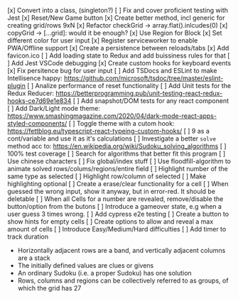 [x] Convert into a class, (singleton?)
[ ] Fix and cover proficient testing with Jest
[x] Reset/New Game button
[x] Create better method, incl generic for creating grid/rows 9xN
[x] Refactor checkGrid -> array.flat().inlcudes(0)
[x] copyGrid -> [...grid]: would it be enough?
[x] Use Region for Block
[x] Set different color for user input
[x] Register serviceworker to enable PWA/Offline support
[x] Create a persistence between reloads/tabs
[x] Add favicon.ico
[ ] Add loading state to Redux and add buissiness rules for that
[ ] Add Jest VSCode debugging
[x] Create custom hooks for keyboard events
[x] Fix persitence bug for user input
[ ] Add TSDocs and ESLint to make Intellisence happy: https://github.com/microsoft/tsdoc/tree/master/eslint-plugin
[ ] Analize performance of reset functionality
[ ] Add Unit tests for the Redux Reducer: https://betterprogramming.pub/unit-testing-react-redux-hooks-ce7d69e1e834
[ ] Add snapshot/DOM tests for any react component
[ ] Add Dark/Light mode theme: https://www.smashingmagazine.com/2020/04/dark-mode-react-apps-styled-components/
[ ] Toggle theme with a cutom hook: https://fettblog.eu/typescript-react-typeing-custom-hooks/
[ ] 9 as a cont/variable and use it as it's calculations
[ ] Investigate a better `solve` method acc to: https://en.wikipedia.org/wiki/Sudoku_solving_algorithms
[ ] 100% test coverage
[ ] Search for algorithms that better fit this program
[ ] Use chinese characters
[ ] Fix global/index stuff
[ ] Use floodfill-algorithm to animate solved rows/colums/regions/entire field
[ ] Highlight number of the same type as selected
[ ] Highlight row/column of selected
[ ] Make highlighting optional
[ ] Create a erase/clear functionality for a cell
[ ] When guessed the wrong input, show it anyway, but in error-red. It should be deletable
[ ] When all Cells for a number are revealed, remove/disable the button/option from the butons
[ ] Introduce a gameover state, e.g when a user guess 3 times wrong.
[ ] Add cypress e2e testing
[ ] Create a button to show hints for empty cells
[ ] Create options to allow and reveal a max amount of cells
[ ] Introduce Easy/Medium/Hard difficulties
[ ] Add timer to track duration

-   Horizontally adjacent rows are a band, and vertically adjacent columns are a stack
-   The initially defined values are clues or givens
-   An ordinary Sudoku (i.e. a proper Sudoku) has one solution
-   Rows, columns and regions can be collectively referred to as groups, of which the grid has 27
